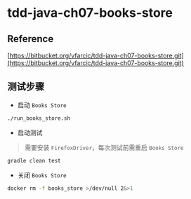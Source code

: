 # tdd-java-ch07-books-store

## Reference

[https://bitbucket.org/vfarcic/tdd-java-ch07-books-store.git](https://bitbucket.org/vfarcic/tdd-java-ch07-books-store.git)

## 测试步骤

+ 启动 `Books Store`

```bash
./run_books_store.sh
```

+ 启动测试

> 需要安装 `FirefoxDriver`，每次测试前需重启 `Books Store`

```bash
gradle clean test
```

+ 关闭 `Books Store`

```bash
docker rm -f books_store >/dev/null 2&>1
```
